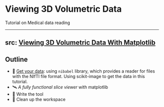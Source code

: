 # Viewing 3D Volumetric Data 
 Tutorial on Medical data reading

----

src: [Viewing 3D Volumetric Data With Matplotlib
](https://www.datacamp.com/community/tutorials/matplotlib-3d-volumetric-data)
----

## Outline

* 🚀 [Get your data](https://www.datacamp.com/community/tutorials/matplotlib-3d-volumetric-data#GetData): using `nibabel` library, which provides a reader for files with the NIfTI file format. Using scikit-image to get the data in this tutorial.
* 🛰 _A fully functional slice viewer_ with matplotlib
* 🧰 Write the tool
* 🙌 Clean up the workspace 

